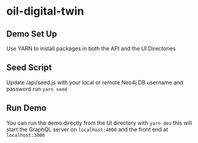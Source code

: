 # oil-digital-twin

## Demo Set Up

Use YARN to install packages in both the API and the UI Directories

## Seed Script

Update /api/seed.js with your local or remote Neo4j DB username and password
run `yarn seed`

## Run Demo

You can run the demo directly from the UI directory with `yarn dev` this will start the GraphQL server on `localhost:4000` and the front end at `localhost:3000`
